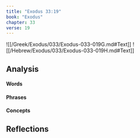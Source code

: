 ```yaml
---
title: "Exodus 33:19"
book: "Exodus"
chapter: 33
verse: 19
---
```

![[/Greek/Exodus/033/Exodus-033-019G.md#Text]]
![[/Hebrew/Exodus/033/Exodus-033-019H.md#Text]]

## Analysis

#### Words

#### Phrases

#### Concepts

## Reflections
